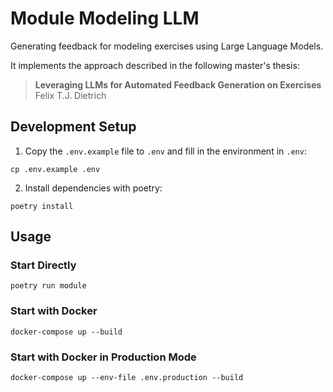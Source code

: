 # Module Modeling LLM

Generating feedback for modeling exercises using Large Language Models.

It implements the approach described in the following master's thesis:
> **Leveraging LLMs for Automated Feedback Generation on Exercises**  
> Felix T.J. Dietrich

## Development Setup

1. Copy the `.env.example` file to `.env` and fill in the environment in `.env`:

```
cp .env.example .env
```

2. Install dependencies with poetry:

```
poetry install
```

## Usage

### Start Directly

`poetry run module`

### Start with Docker

`docker-compose up --build`

### Start with Docker in Production Mode

`docker-compose up --env-file .env.production --build`